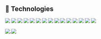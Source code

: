 
## 🔧 Technologies
![](https://img.shields.io/badge/Ubuntu-E95420?style=for-the-badge&logo=ubuntu&logoColor=white)
![](https://img.shields.io/badge/Windows-0078D6?style=for-the-badge&logo=windows&logoColor=white)
![](https://img.shields.io/badge/Rust-000000?style=for-the-badge&logo=rust&logoColor=white)
![](https://img.shields.io/badge/Go-00ADD8?style=for-the-badge&logo=go&logoColor=white)
![](https://img.shields.io/badge/Golang-informational?style=for-the-badge&logo=go&logoColor=white&color=blue&labelColor=black)
![](https://img.shields.io/badge/C-informational?style=for-the-badge&logo=c&logoColor=white&color=blue&labelColor=black)
![](https://img.shields.io/badge/C++-informational?style=for-the-badge&logo=cplusplus&logoColor=white&color=blue&labelColor=black)
![](https://img.shields.io/badge/Rust-informational?style=for-the-badge&logo=rust&logoColor=white&color=blue&labelColor=black)
![](https://img.shields.io/badge/Python-informational?style=for-the-badge&logo=python&logoColor=white&color=blue&labelColor=black)
![](https://img.shields.io/badge/Lua-informational?style=for-the-badge&logo=lua&logoColor=white&color=blue&labelColor=black)
![](https://img.shields.io/badge/Makefile-informational?style=for-the-badge&logo=GNU&logoColor=white&color=blue&labelColor=black)
![](https://img.shields.io/badge/Bash-informational?style=for-the-badge&logo=gnu-bash&logoColor=white&color=blue&labelColor=black)
![](https://img.shields.io/badge/Docker-informational?style=for-the-badge&logo=docker&logoColor=white&color=blue&labelColor=black)
![](https://img.shields.io/badge/Neovim-informational?style=for-the-badge&logo=neovim&logoColor=white&color=blue&labelColor=black)
![](https://img.shields.io/badge/MySQL-00000F?style=for-the-badge&logo=mysql&logoColor=white)



<a href="https://github.com/papa0four">
  <img align="center" src="https://github-readme-stats.vercel.app/api?username=papa0four&show_icons=true&theme=github_dark" />
</a>
<a href="https://github.com/papa0four">
  <img align="center" src="https://github-readme-stats.vercel.app/api/top-langs/?username=papa0four&layout=compact&theme=github_dark&langs_count=10" />
</a>


<!--
**papa0four/papa0four** is a ✨ _special_ ✨ repository because its `README.md` (this file) appears on your GitHub profile.

Here are some ideas to get you started:

- 🔭 I’m currently working on ...
- 🌱 I’m currently learning ...
- 👯 I’m looking to collaborate on ...
- 🤔 I’m looking for help with ...
- 💬 Ask me about ...
- 📫 How to reach me: ...
- 😄 Pronouns: ...
- ⚡ Fun fact: ...
-->
